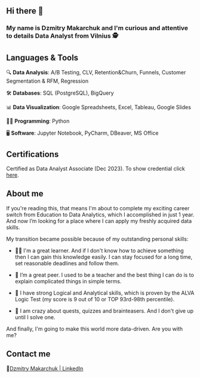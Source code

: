 ## Hi there 👋
### My name is Dzmitry Makarchuk and I'm curious and attentive to details Data Analyst from Vilnius 🕵

<!--
**Intellegamus/intellegamus** is a ✨ _special_ ✨ repository because its `README.md` (this file) appears on your GitHub profile.

Here are some ideas to get you started:

- 🔭 I’m currently working on ...
- 🌱 I’m currently learning ...
- 👯 I’m looking to collaborate on ...
- 🤔 I’m looking for help with ...
- 💬 Ask me about ...
- 📫 How to reach me: ...
- 😄 Pronouns: ...
- ⚡ Fun fact: ...
-->
## Languages & Tools  

<p>🔍 <b>Data Analysis</b>: A/B Testing, CLV, Retention&Churn, Funnels, Customer Segmentation & RFM, Regression</p>
<p>🛠 <b>Databases</b>: SQL (PostgreSQL), BigQuery</p>
<p>📊 <b>Data Visualization</b>: Google Spreadsheets, Excel, Tableau, Google Slides</p>
<p>👨‍💻 <b>Programming</b>: Python</p>
<p>🖥 <b>Software</b>: Jupyter Notebook, PyCharm, DBeaver, MS Office</p>

## Certifications
<p>Certified as Data Analyst Associate (Dec 2023). To show credential click <a href='https://www.datacamp.com/certificate/DAA0014404438096' target='_blank'>here</a>.</p>

## About me
<p>If you're reading this, that means I'm about to complete my exciting career switch from Education to Data Analytics, which I accomplished in just 1 year. And now I’m looking for a place where I can apply my freshly acquired data skills.</p>

<p>My transition became possible because of my outstanding personal skills:</p>
<ul>
<li><p>🧑‍🎓 I'm a great learner. And if I don't know how to achieve something then I can gain this knowledge easily. I can stay focused for a long time, set reasonable deadlines and follow them.</p></li>
<li><p>👯 I’m a great peer. I used to be a teacher and the best thing I can do is to explain complicated things in simple terms.</p></li>
<li><p>🤔 I have strong Logical and Analytical skills, which is proven by the ALVA Logic Test (my score is 9 out of 10 or TOP 93rd-98th percentile).</p></li>
<li><p>🧩 I am crazy about quests, quizzes and brainteasers. And I don't give up until I solve one.</p></li>
</ul>
<p>And finally, I'm going to make this world more data-driven. Are you with me?</p>

## Contact me
🔗<a href='https://www.linkedin.com/in/dzmitry-makarchuk/'>Dzmitry Makarchuk | LinkedIn</a>
